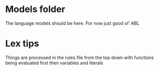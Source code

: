 # Models folder
The language models should be here. For now just good ol' ABL

# Lex tips
Things are processed in the rules file from the top down with functions being evaluated first then variables and literals
